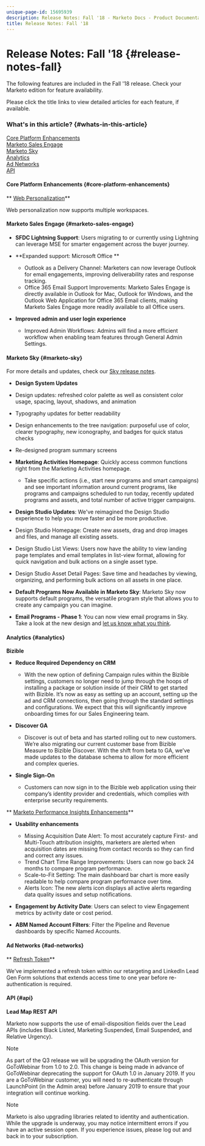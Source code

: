 ```yaml
---
unique-page-id: 15695939
description: Release Notes: Fall '18 - Marketo Docs - Product Documentation
title: Release Notes: Fall '18
---
```


# Release Notes: Fall '18 {#release-notes-fall}

The following features are included in the Fall '18 release. Check your Marketo edition for feature availability.

Please click the title links to view detailed articles for each feature, if available.

### What's in this article? {#whats-in-this-article}

[Core Platform Enhancements](#core-platform-enhancements)  
[Marketo Sales Engage](#marketo-sales-engage)  
[Marketo Sky](#marketo-sky)  
[Analytics](#analytics)  
[Ad Networks](#ad-networks)  
[API](#api)

#### Core Platform Enhancements {#core-platform-enhancements}

** [Web Personalization](../../product-docs/web-personalization/getting-started-rtp/workspaces-in-web-personalization.md)**

Web personalization now supports multiple workspaces.

#### Marketo Sales Engage {#marketo-sales-engage}

* **SFDC Lightning Support**:&nbsp;Users migrating to or currently using Lightning can leverage MSE for smarter engagement across the buyer journey.
* **Expanded support: Microsoft Office **

    * Outlook as a Delivery Channel: Marketers can now leverage Outlook for email engagements, improving deliverability rates and response tracking.
    * Office 365 Email Support Improvements: Marketo Sales Engage is directly available in Outlook for Mac, Outlook for Windows, and the Outlook Web Application for Office 365 Email clients, making Marketo Sales Engage more readily available to all Office users.

* **Improved admin and user login experience**

    * Improved Admin Workflows: Admins will find a more efficient workflow when enabling team features through&nbsp;General Admin Settings.

#### Marketo Sky {#marketo-sky}

For more details and updates, check our [Sky release notes](https://help.marketo.com/hc/en-us/articles/360007593093-Q3-Releases).

* **Design System Updates**

* Design updates: refreshed color palette as well as consistent color usage, spacing, layout, shadows, and animation
* Typography updates for better readability
* Design enhancements to the tree navigation: purposeful use of color, clearer typography, new iconography, and badges for quick status checks
* Re-designed program summary screens

* **Marketing Activities Homepage**: Quickly access common functions right from the Marketing Activities homepage.

    * Take specific actions (i.e., start new programs and smart campaigns) and see important information around current programs, like programs and campaigns scheduled to run today, recently updated programs and assets, and total number of active trigger campaigns.

* **Design Studio Updates**: We've reimagined the Design Studio experience to help you move faster and be more productive.
* Design Studio Homepage: Create new assets, drag and drop images and files, and manage all existing assets.
* Design Studio List Views: Users now have the ability to view landing page templates and email templates in list-view format, allowing for quick navigation and bulk actions on a single asset type.
* Design Studio Asset Detail Pages: Save time and headaches by viewing, organizing, and performing bulk actions on all assets in one place.
* **Default Programs Now Available in Marketo Sky**: Marketo Sky now supports default programs, the versatile program style that allows you to create any campaign you can imagine.
* **Email Programs - Phase 1**: You can now view email programs in Sky. Take a look at the new design and [let us know what you think](https://go.marketo.com/NextGenUX---USA---Apr-2018-fcp_Landing-Page-Feedback.html).

#### Analytics {#analytics}

**Bizible**

* **Reduce Required Dependency on CRM**

    * With the new option of defining Campaign rules within the Bizible settings, customers no longer need to jump through the hoops of installing a package or solution inside of their CRM to get started with Bizible. It’s now as easy as setting up an account, setting up the ad and CRM connections, then going through the standard settings and configurations. We expect that this will significantly improve onboarding times for our Sales Engineering team.

* **Discover GA**

    * Discover is out of beta and has started rolling out to new customers. We’re also migrating our current customer base from Bizible Measure to Bizible Discover. With the shift from beta to GA, we’ve made updates to the database schema to allow for more efficient and complex queries.

* **Single Sign-On**

    * Customers can now sign in to the Bizible web application using their company’s identity provider and credentials, which complies with enterprise security requirements.

** [Marketo Performance Insights Enhancements](../../product-docs/reporting/performance-insights/performance-insights-overview.md)**

* **Usability enhancements**

    * Missing Acquisition Date Alert: To most accurately capture First- and Multi-Touch attribution insights, marketers are alerted when acquisition dates are missing from contact records so they can find and correct any issues.
    * Trend Chart Time Range Improvements: Users can now go back 24 months to compare program performance.
    * Scale-to-Fit Setting: The main dashboard bar chart is more easily readable to help compare program performance over time.
    * Alerts Icon: The new alerts icon displays all active alerts regarding data quality issues and setup notifications.

* **Engagement by Activity Date**: Users can select to view Engagement metrics by activity date or cost period.
* **ABM Named Account Filters**: Filter the Pipeline and Revenue dashboards by specific Named Accounts.

#### Ad Networks {#ad-networks}

** [Refresh Token](../../product-docs/demand-generation/social/social-functions/set-up-linkedin-lead-gen-forms.md)**

We’ve implemented a refresh token within our retargeting and LinkedIn Lead Gen Form solutions that extends access time to one year before re-authentication is required.

#### API {#api}

**Lead Map REST API**

Marketo now supports the use of email-disposition fields over the Lead APIs (includes Black Listed, Marketing Suspended, Email Suspended, and Relative Urgency).

>[!NOTE]
>
>As part of the Q3 release we will be upgrading the OAuth version for GoToWebinar from 1.0 to 2.0. This change is being made in advance of GoToWebinar deprecating the support for OAuth 1.0 in January 2019. If you are a GoToWebinar customer, you will need to re-authenticate through LaunchPoint (in the Admin area) before January 2019 to ensure that your integration will continue working.

>[!NOTE]
>
>Marketo is also upgrading libraries related to identity and authentication. While the upgrade is underway, you may notice intermittent errors if you have an active session open. If you experience issues, please log out and back in to your subscription.

